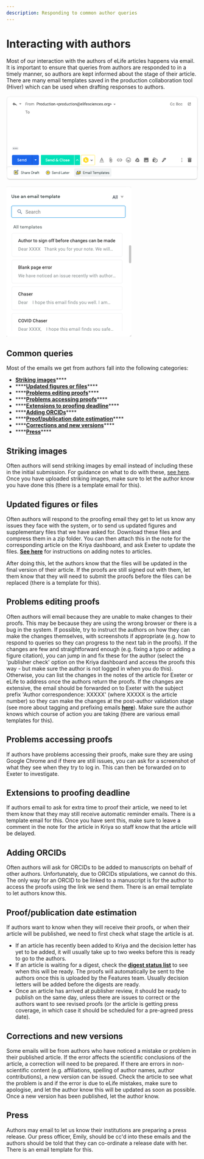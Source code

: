 ```yaml
---
description: Responding to common author queries
---
```


# Interacting with authors

Most of our interaction with the authors of eLife articles happens via email. It is important to ensure that queries from authors are responded to in a timely manner, so authors are kept informed about the stage of their article. There are many email templates saved in the production collaboration tool \(Hiver\) which can be used when drafting responses to authors. 

![](../.gitbook/assets/screenshot-2020-06-17-at-16.28.43.png)

![](../.gitbook/assets/screenshot-2020-06-17-at-16.29.04.png)

## Common queries 

Most of the emails we get from authors fall into the following categories:

* [**Striking images**](interacting-with-authors.md#striking-images)\*\*\*\*
* \*\*\*\*[**Updated figures or files**](interacting-with-authors.md#updated-figures-or-files)\*\*\*\*
* \*\*\*\*[**Problems editing proofs**](interacting-with-authors.md#problems-editing-proofs)\*\*\*\*
* \*\*\*\*[**Problems accessing proofs**](interacting-with-authors.md#problems-accessing-proofs)\*\*\*\*
* \*\*\*\*[**Extensions to proofing deadline**](interacting-with-authors.md#extensions-to-proofing-deadline)\*\*\*\*
* \*\*\*\*[**Adding ORCIDs**](interacting-with-authors.md#adding-orcids)\*\*\*\*
* \*\*\*\*[**Proof/publication date estimation**](interacting-with-authors.md#proof-publication-date-estimation)\*\*\*\*
* \*\*\*\*[**Corrections and new versions**](interacting-with-authors.md#corrections-and-new-versions)\*\*\*\*
* \*\*\*\*[**Press**](interacting-with-authors.md#press)\*\*\*\*

## Striking images

Often authors will send striking images by email instead of including these in the initial submission. For guidance on what to do with these, [see here](striking-images.md). Once you have uploaded striking images, make sure to let the author know you have done this \(there is a template email for this\). 

## Updated figures or files

Often authors will respond to the proofing email they get to let us know any issues they face with the system, or to send us updated figures and supplementary files that we have asked for. Download these files and compress them in a zip folder. You can then attach this in the note for the corresponding article on the Kriya dashboard, and ask Exeter to update the files. [**See here**](kriya-1.md#adding-notes) for instructions on adding notes to articles. 

After doing this, let the authors know that the files will be updated in the final version of their article. If the proofs are still signed out with them, let them know that they will need to submit the proofs before the files can be replaced \(there is a template for this\). 

## Problems editing proofs

Often authors will email because they are unable to make changes to their proofs. This may be because they are using the wrong browser or there is a bug in the system. If possible, try to instruct the authors on how they can make the changes themselves, with screenshots if appropriate \(e.g. how to respond to queries so they can progress to the next tab in the proofs\). If the changes are few and straightforward enough \(e.g. fixing a typo or adding a figure citation\), you can jump in and fix these for the author \(select the 'publisher check' option on the Kriya dashboard and access the proofs this way - but make sure the author is not logged in when you do this\). Otherwise, you can list the changes in the notes of the article for Exeter or eLife to address once the authors return the proofs. If the changes are extensive, the email should be forwarded on to Exeter with the subject prefix 'Author correspondence: XXXXX' \(where XXXXX is the article number\) so they can make the changes at the post-author validation stage \(see more about tagging and prefixing emails [**here**](emails.md#tags-and-prefixes)\). Make sure the author knows which course of action you are taking \(there are various email templates for this\). 

## Problems accessing proofs

If authors have problems accessing their proofs, make sure they are using Google Chrome and if there are still issues, you can ask for a screenshot of what they see when they try to log in. This can then be forwarded on to Exeter to investigate. 

## Extensions to proofing deadline

If authors email to ask for extra time to proof their article, we need to let them know that they may still receive automatic reminder emails. There is a template email for this. Once you have sent this, make sure to leave a comment in the note for the article in Kriya so staff know that the article will be delayed. 

## Adding ORCIDs

Often authors will ask for ORCIDs to be added to manuscripts on behalf of other authors. Unfortunately, due to ORCIDs stipulations, we cannot do this. The only way for an ORCID to be linked to a manuscript is for the author to access the proofs using the link we send them. There is an email template to let authors know this. 

## Proof/publication date estimation

If authors want to know when they will receive their proofs, or when their article will be published, we need to first check what stage the article is at. 

* If an article has recently been added to Kriya and the decision letter has yet to be added, it will usually take up to two weeks before this is ready to go to the authors. 
* If an article is waiting for a digest, check the [**digest status list**](https://docs.google.com/spreadsheets/d/17Llag-aEnbuARu5ORDJFki4K73xzy1fz2B2XG_QHQPI/edit#gid=1376331906) to see when this will be ready. The proofs will automatically be sent to the authors once this is uploaded by the Features team. Usually decision letters will be added before the digests are ready.
* Once an article has arrived at publisher review, it should be ready to publish on the same day, unless there are issues to correct or the authors want to see revised proofs \(or the article is getting press coverage, in which case it should be scheduled for a pre-agreed press date\).

## Corrections and new versions

Some emails will be from authors who have noticed a mistake or problem in their published article. If the error affects the scientific conclusions of the article, a correction will need to be prepared. If there are errors in non-scientific content \(e.g.  affiliations, spelling of author names, author contributions\), a new version can be issued. Check the article to see what the problem is and if the error is due to eLife mistakes, make sure to apologise, and let the author know this will be updated as soon as possible. Once a new version has been published, let the author know.

## Press

Authors may email to let us know their institutions are preparing a press release. Our press officer, Emily, should be cc'd into these emails and the authors should be told that they can co-ordinate a release date with her. There is an email template for this. 



